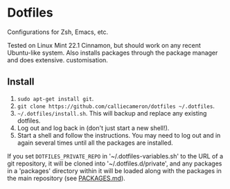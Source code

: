# Dotfiles

Configurations for Zsh, Emacs, etc.

Tested on Linux Mint 22.1 Cinnamon, but should work on any recent Ubuntu-like
system. Also installs packages through the package manager and does extensive.
customisation.

## Install

1. `sudo apt-get install git`.
2. `git clone https://github.com/calliecameron/dotfiles ~/.dotfiles`.
3. `~/.dotfiles/install.sh`. This will backup and replace any existing dotfiles.
4. Log out and log back in (don't just start a new shell!).
5. Start a shell and follow the instructions. You may need to log out and in
   again several times until all the packages are installed.

If you set `DOTFILES_PRIVATE_REPO` in '~/.dotfiles-variables.sh' to the URL of a
git repository, it will be cloned into '~/.dotfiles.d/private', and any packages
in a 'packages' directory within it will be loaded along with the packages in
the main repository (see [PACKAGES.md](PACKAGES.md)).
